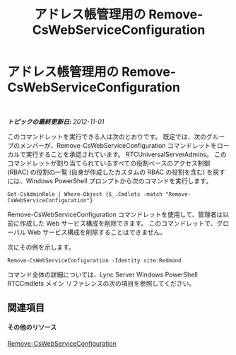 ﻿---
title: アドレス帳管理用の Remove-CsWebServiceConfiguration
TOCTitle: アドレス帳管理用の Remove-CsWebServiceConfiguration
ms:assetid: 91947cad-5cdd-41b9-83e1-650703c55879
ms:mtpsurl: https://technet.microsoft.com/ja-jp/library/Gg429713(v=OCS.15)
ms:contentKeyID: 48272859
ms.date: 05/19/2016
mtps_version: v=OCS.15
ms.translationtype: HT
---

# アドレス帳管理用の Remove-CsWebServiceConfiguration

 

_**トピックの最終更新日:** 2012-11-01_

このコマンドレットを実行できる人は次のとおりです。 既定では、次のグループのメンバーが、Remove-CsWebServiceConfiguration コマンドレットをローカルで実行することを承認されています。 RTCUniversalServerAdmins。 このコマンドレットが割り当てられているすべての役割ベースのアクセス制御 (RBAC) の役割の一覧 (自身が作成したカスタムの RBAC の役割を含む) を戻すには、Windows PowerShell プロンプトから次のコマンドを実行します。

    Get-CsAdminRole | Where-Object {$_.Cmdlets -match "Remove-CsWebServiceConfiguration"}

Remove-CsWebServiceConfiguration コマンドレットを使用して、管理者は以前に作成した Web サービス構成を削除できます。 このコマンドレットで、グローバル Web サービス構成を削除することはできません。

次にその例を示します。

    Remove-CsWebServiceConfiguration -Identity site:Redmond

コマンド全体の詳細については、Lync Server Windows PowerShell RTCCmdlets メイン リファレンスの次の項目を参照してください。

## 関連項目

#### その他のリソース

[Remove-CsWebServiceConfiguration](remove-cswebserviceconfiguration.md)

